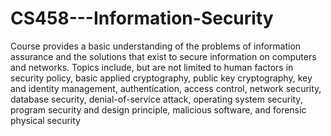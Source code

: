 # CS458---Information-Security
Course provides a basic understanding of the problems of information assurance and the solutions that exist to secure information on computers and networks. Topics include, but are not limited to human factors in security policy, basic applied cryptography, public key cryptography, key and identity management, authentication, access control, network security, database security, denial-of-service attack, operating system security, program security and design principle, malicious software, and forensic physical security
